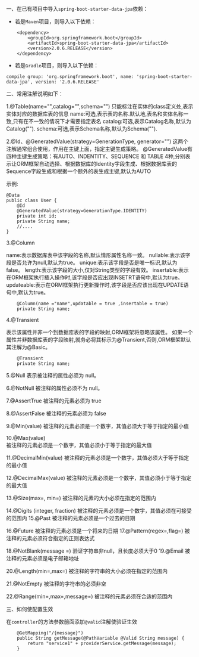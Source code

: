 一、在已有项目中导入`spring-boot-starter-data-jpa`依赖：

- 若是`Maven`项目，则导入以下依赖：
  
```
    <dependency>
        <groupId>org.springframework.boot</groupId>
        <artifactId>spring-boot-starter-data-jpa</artifactId>
        <version>2.0.6.RELEASE</version>
    </dependency>
```
- 若是`Gradle`项目，则导入以下依赖：

```
compile group: 'org.springframework.boot', name: 'spring-boot-starter-data-jpa', version: '2.0.6.RELEASE'
```

二、常用注解说明如下：

1.@Table(name="",catalog="",schema="")
只能标注在实体的class定义处,表示实体对应的数据库表的信息
name:可选,表示表的名称.默认地,表名和实体名称一致,只有在不一致的情况下才需要指定表名
catalog:可选,表示Catalog名称,默认为Catalog("").
schema:可选,表示Schema名称,默认为Schema("").

2.@Id、@GeneratedValue(strategy=GenerationType, generator="")
这两个注解通常组合使用，作用在主键上面，指定主键生成策略。
@GeneratedValue有四种主键生成策略：有AUTO、INDENTITY、SEQUENCE 和 TABLE 4种,分别表示让ORM框架自动选择、根据数据库的Identity字段生成、根据数据库表的Sequence字段生成和根据一个额外的表生成主键,默认为AUTO

示例:

```
@Data
public class User {
    @Id
    @GeneratedValue(strategy=GenerationType.IDENTITY)
    private int id;
    private String name;
    //....
}
```

3.@Column

name:表示数据库表中该字段的名称,默认情形属性名称一致。
nullable:表示该字段是否允许为null,默认为true。
unique:表示该字段是否是唯一标识,默认为false。
length:表示该字段的大小,仅对String类型的字段有效。 
insertable:表示在ORM框架执行插入操作时,该字段是否应出现INSETRT语句中,默认为true。
updateable:表示在ORM框架执行更新操作时,该字段是否应该出现在UPDATE语句中,默认为true。

```
    @Column(name ="name",updatable = true ,insertable = true)
    private String name;
```

4.@Transient

表示该属性并非一个到数据库表的字段的映射,ORM框架将忽略该属性。 
如果一个属性并非数据库表的字段映射,就务必将其标示为@Transient,否则,ORM框架默认其注解为@Basic。

```
    @Transient
    private String name;
```

5.@Null	
表示被注释的属性必须为 null。

6.@NotNull
被注释的属性必须不为 null。

7.@AssertTrue
被注释的元素必须为 true

8.@AssertFalse
被注释的元素必须为 false

9.@Min(value)
被注释的元素必须是一个数字，其值必须大于等于指定的最小值

10.@Max(value)	
被注释的元素必须是一个数字，其值必须小于等于指定的最大值

11.@DecimalMin(value)	被注释的元素必须是一个数字，其值必须大于等于指定的最小值

12.@DecimalMax(value)	被注释的元素必须是一个数字，其值必须小于等于指定的最大值

13.@Size(max=, min=)
被注释的元素的大小必须在指定的范围内

14.@Digits (integer, fraction)	被注释的元素必须是一个数字，其值必须在可接受的范围内
15.@Past
被注释的元素必须是一个过去的日期

16.@Future
被注释的元素必须是一个将来的日期
17.@Pattern(regex=,flag=)
被注释的元素必须符合指定的正则表达式

18.@NotBlank(message =)	验证字符串非null，且长度必须大于0
19.@Email
被注释的元素必须是电子邮箱地址

20.@Length(min=,max=)
被注释的字符串的大小必须在指定的范围内

21.@NotEmpty
被注释的字符串的必须非空

22.@Range(min=,max=,message=)
被注释的元素必须在合适的范围内

三、如何使配置生效

在`controller`的方法参数前面添加`@valid`注解使验证生效

```
    @GetMapping("/{message}")
    public String getMessage(@PathVariable @Valid String message) {
        return "service1" + providerService.getMessage(message);
    }
```



















  